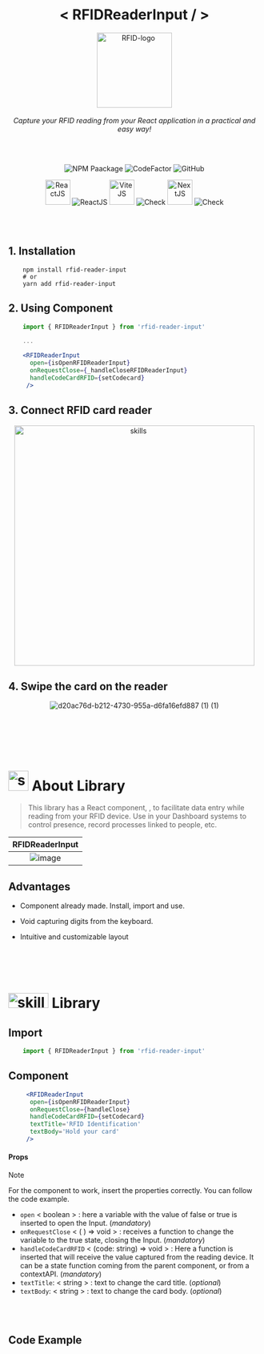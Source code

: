 
 <!-------------------------------------------------->
<!------------------------------------ PROJECT BANNER-->
 <!-------------------------------------------------->
<h1 align="center"> < RFIDReaderInput / > </h1>

<p align="center">
  <!-------------------------------------------------->
 <!---------------------PROJECT ICON-->
  <!-------------------------------------------------->
  <img src="https://github.com/DIGOARTHUR/rfid-reader-input/assets/59892368/0d2aab60-5e80-4859-8378-89b2f71e6020" alt="RFID-logo" width="150px" height="150px"/>
  <br>
   <br>
  <i>Capture your RFID reading from your React application in a practical and easy way!</i>
  <br>

</p>



 <br>
   <br>
 <!-------------------------------------------------->
 <!------------------------------------SHIELDS PROJECT-->
  <!-------------------------------------------------->
<div align="center">
    
 ![NPM Paackage](https://img.shields.io/npm/v/rfid-reader-input?color=brightgreen&label=NPM%20package&logo=NPM&logoColor=white)
 ![CodeFactor](https://img.shields.io/codefactor/grade/github/digoarthur/rfid-reader-input?color=brightgreen&label=Code%20Quality&logo=codefactor)
 ![GitHub](https://img.shields.io/github/license/digoarthur/rfid-reader-input)

</div>
  

 <div align="center">
     
<img  alt="ReactJS"  width="50" height="50" src="https://github.com/DIGOARTHUR/github-automated-repos/assets/59892368/11fe7e24-b5d7-47bf-814a-c8d5855e7ca8"> ![ReactJS](https://img.shields.io/badge/-ReactJS-blue)
<img  alt="ViteJS"  width="50" height="50" src="https://github.com/DIGOARTHUR/github-automated-repos/assets/59892368/f85aeacd-cea4-4280-9096-194da03e758e"> ![Check](https://img.shields.io/badge/-ViteJS-violet) 
<img  alt="NextJS"  width="50" height="50" src="https://github.com/DIGOARTHUR/github-automated-repos/assets/59892368/6b213e2e-213a-489d-bbda-1dec9dcda585"> ![Check](https://img.shields.io/badge/-NextJS-gray)
     
  </div>     

 <br>
  <br>

  
 <!-------------------------------------------------->
 <!------------------------------------QUICK START-->
 <!--------------------------------------------------->
## 1. Installation

```shell
    npm install rfid-reader-input
    # or
    yarn add rfid-reader-input
```

## 2. Using Component


```jsx
    import { RFIDReaderInput } from 'rfid-reader-input'

    ...

    <RFIDReaderInput
      open={isOpenRFIDReaderInput}
      onRequestClose={_handleCloseRFIDReaderInput}
      handleCodeCardRFID={setCodecard}
     />
```

## 3. Connect RFID card reader

<div align="center">



<img  alt="skills"  width="480"  src="https://github.com/DIGOARTHUR/rfid-reader-input/assets/59892368/f12b6f8c-1943-4df5-9609-159e682e08ec">

</div>


## 4. Swipe the card on the reader 

<div align="center">

 ![d20ac76d-b212-4730-955a-d6fa16efd887 (1) (1)](https://github.com/DIGOARTHUR/rfid-reader-input/assets/59892368/1895e25c-a881-4148-be4e-a95bef1b5bd3)

</div>
  


 <br>
  <br>
   <br>
  <br>

<!-------------------------------------------------------------------->
<!------------------------------------SUMMARY------------------------->
<!--------------------------------------------------------------
<p align="center">
  <a href="https://github.com/DIGOARTHUR/how-to-build-NPM-package/tree/main#--sobre-a-aplicação">About Aplication</a>&nbsp;&nbsp;&nbsp;|&nbsp;&nbsp;&nbsp;
  <a href="https://github.com/DIGOARTHUR/how-to-build-NPM-package#--configurando-ambiente"> Library</a>&nbsp;&nbsp;&nbsp;
</p>  

------>


 <!-------------------------------------------------->
 <!------------------------------------DESCRIPTION-->
 <!-------------------------------------------------->
# <img  alt="skills"  width="40" height="40" src="https://user-images.githubusercontent.com/59892368/148622497-164365e8-f6b0-4f40-bc75-a0ed4da6059b.png">  About Library <!---write here : talk a little about project: what's does, example.  --> 
> This library has a React component, <RFIDReaderInput/>, to facilitate data entry while reading from your RFID device. Use in your Dashboard systems to control presence, record processes linked to people, etc.


|                             RFIDReaderInput                             |
| :-------------------------------------------------------------------: |
|   ![image](https://github.com/DIGOARTHUR/rfid-reader-input/assets/59892368/97a940b0-21d2-4bb0-8fcc-79c8e98919b4) |



## Advantages

- Component already made. Install, import and use.
- Void capturing digits from the keyboard.
- Intuitive and customizable layout


  <br>
   <br>
  <br>

  <!-------------------------------------------------->
<!------------------------------------LIBRARY -->
 <!-------------------------------------------------->
 
# <img  alt="skills"  width="80" height="30" src="https://user-images.githubusercontent.com/59892368/216092858-a64d3a99-1b90-4946-b917-76eadefffb54.svg">  Library <!---write here : demonstration of the application layout.  -->

## Import

```jsx
    import { RFIDReaderInput } from 'rfid-reader-input'
```

## Component

```jsx
     <RFIDReaderInput
      open={isOpenRFIDReaderInput}
      onRequestClose={handleClose}
      handleCodeCardRFID={setCodecard}
      textTitle='RFID Identification'
      textBody='Hold your card'
     />
```

#### Props

> [!NOTE]
> For the component to work, insert the properties correctly. You can follow the code example.

- `open`  < boolean > : here a variable with the value of false or true is inserted to open the Input. (_mandatory_)
- `onRequestClose` < ( ) => void > : receives a function to change the variable to the true state, closing the Input. (_mandatory_)
- `handleCodeCardRFID`  < (code: string) => void > : Here a function is inserted that will receive the value captured from the reading device. It can be a state function coming from the parent component, or from a contextAPI. (_mandatory_)
- `textTitle`: < string > : text to change the card title.  (_optional_)
- `textBody`:  < string > : text to change the card body. (_optional_)



<br>
<br>

  <!-------------------------------------------------->
<!------------------------------------CODE EXAMPLE -->
 <!-------------------------------------------------->
## Code Example

```jsx    

```
